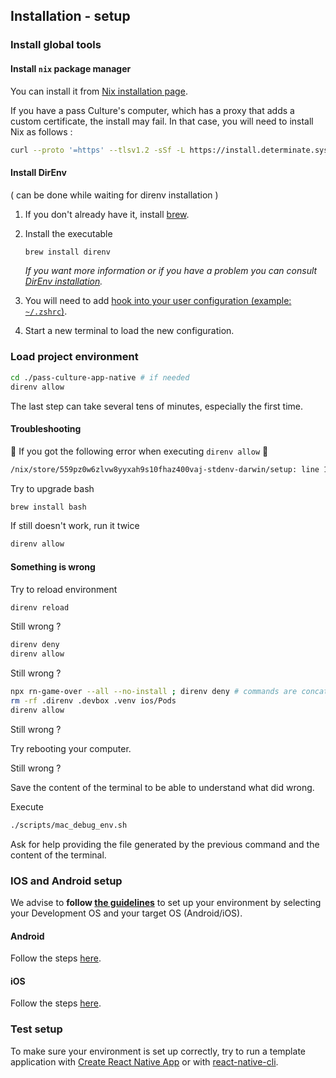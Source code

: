 ## Installation - setup

### Install global tools

#### Install `nix` package manager

You can install it from [Nix installation page](https://docs.determinate.systems/getting-started/).

If you have a pass Culture's computer, which has a proxy that adds a custom certificate, the install may fail. In that case, you will need to install Nix as follows :

```sh
curl --proto '=https' --tlsv1.2 -sSf -L https://install.determinate.systems/nix | sh -s -- install --determinate --ssl-cert-file '/Library/Application Support'/*/*/data/*cacert.pem
```

#### Install DirEnv

( can be done while waiting for direnv installation )

1. If you don't already have it, install [brew](https://brew.sh/).
1. Install the executable

   ```sh
   brew install direnv
   ```

   _If you want more information or if you have a problem you can consult [DirEnv installation](https://direnv.net/)._

1. You will need to add [hook into your user configuration (example: `~/.zshrc`)](https://direnv.net/docs/hook.html).

1. Start a new terminal to load the new configuration.

### Load project environment

```sh
cd ./pass-culture-app-native # if needed
direnv allow
```

The last step can take several tens of minutes, especially the first time.

#### Troubleshooting

🚨 If you got the following error when executing `direnv allow` 🚨

```txt
/nix/store/559pz0w6zlvw8yyxah9s10fhaz400vaj-stdenv-darwin/setup: line 138: pop_var_context: head of shell_variables not a function context
```

Try to upgrade bash

```sh
brew install bash
```

If still doesn't work, run it twice

```sh
direnv allow
```

#### Something is wrong

Try to reload environment

```sh
direnv reload
```

Still wrong ?

```sh
direnv deny
direnv allow
```

Still wrong ?

```sh
npx rn-game-over --all --no-install ; direnv deny # commands are concatenated with ; to prevent having a new prompt that will trigger direnv which will try to install stuff that we will remove in the next command
rm -rf .direnv .devbox .venv ios/Pods
direnv allow
```

Still wrong ?

Try rebooting your computer.

Still wrong ?

Save the content of the terminal to be able to understand what did wrong.

Execute

```sh
./scripts/mac_debug_env.sh
```

Ask for help providing the file generated by the previous command and the content of the terminal.

### IOS and Android setup

We advise to **follow [the guidelines](https://reactnative.dev/docs/set-up-your-environment)** to set up your environment by selecting your Development OS and your target OS (Android/iOS).

#### Android

Follow the steps [here](/doc/installation/Android.md).

#### iOS

Follow the steps [here](/doc/installation/iOS.md).

### Test setup

To make sure your environment is set up correctly, try to run a template application with [Create React Native App](https://github.com/expo/create-react-native-app) or with [react-native-cli](https://github.com/react-native-community/cli).
